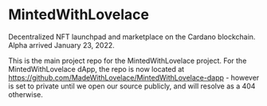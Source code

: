 # MintedWithLovelace
Decentralized NFT launchpad and marketplace on the Cardano blockchain. Alpha arrived January 23, 2022.

This is the main project repo for the MintedWithLovelace project. For the MintedWithLovelace dApp, the repo is now located at https://github.com/MadeWithLovelace/MintedWithLovelace-dapp - however is set to private until we open our source publicly, and will resolve as a 404 otherwise.
